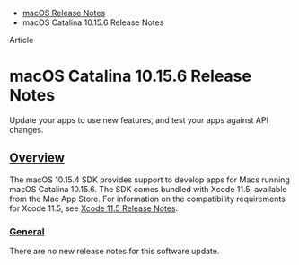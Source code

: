 - [macOS Release Notes](https://developer.apple.com/documentation/macos-release-notes)
- macOS Catalina 10.15.6 Release Notes

Article

# macOS Catalina 10.15.6 Release Notes

Update your apps to use new features, and test your apps against API changes.

## [Overview](https://developer.apple.com/documentation/macos-release-notes/macos-catalina-10_15_6-release-notes#Overview)

The macOS 10.15.4 SDK provides support to develop apps for Macs running macOS Catalina 10.15.6. The SDK comes bundled with Xcode 11.5, available from the Mac App Store. For information on the compatibility requirements for Xcode 11.5, see [Xcode 11.5 Release Notes](https://developer.apple.com/documentation/Xcode-Release-Notes/xcode-11_5-release-notes).

### [General](https://developer.apple.com/documentation/macos-release-notes/macos-catalina-10_15_6-release-notes#General)

There are no new release notes for this software update.
